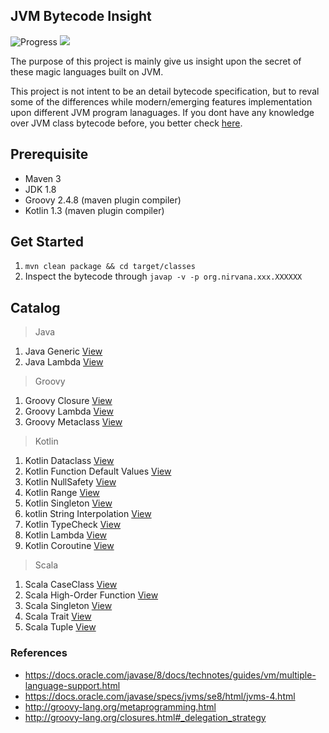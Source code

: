JVM Bytecode Insight
---
![Progress](http://progressed.io/bar/40?title=Progress) ![](https://img.shields.io/github/release/berialcheng/jvm-bytecode-insight.svg)

The purpose of this project is mainly give us insight upon the secret of these magic languages built on JVM.

This project is not intent to be an detail bytecode specification, but to reval some of the differences while modern/emerging features implementation upon different JVM program lanaguages. If you dont have any knowledge over JVM class bytecode before, you better check [here](https://docs.oracle.com/javase/specs/jvms/se8/html/jvms-4.html). 

Prerequisite
---
* Maven 3
* JDK 1.8
* Groovy 2.4.8 (maven plugin compiler)
* Kotlin 1.3 (maven plugin compiler)

Get Started
---
1. `mvn clean package && cd target/classes`
2. Inspect the bytecode through `javap -v -p org.nirvana.xxx.XXXXXX`

Catalog
---
> Java
1. Java Generic [View](docs/java_generic.md)
2. Java Lambda [View](docs/java_lambda.md)

> Groovy
1. Groovy Closure [View](docs/groovy_closure.md)
2. Groovy Lambda [View](docs/groovy_lambda.md)
3. Groovy Metaclass [View](docs/groovy_meta.md)

> Kotlin
1. Kotlin Dataclass [View](docs/kotlin_dataclass.md)
2. Kotlin Function Default Values [View](docs/kotlin_fdv.md)
3. Kotlin NullSafety [View](docs/kotlin_nullsafety.md)
4. Kotlin Range [View](docs/kotlin_range.md)
5. Kotlin Singleton [View](docs/kotlin_singleton.md)
6. kotlin String Interpolation [View](docs/kotlin_st.md)
7. Kotlin TypeCheck [View](docs/kotlin_typecheck.md)
8. Kotlin Lambda [View](docs/kotlin_lambda.md)
9. Kotlin Coroutine [View](docs/kotlin_coroutine.md)

> Scala
1. Scala CaseClass [View](docs/scala_caseclass.md)
2. Scala High-Order Function [View](docs/scala_function.md)
3. Scala Singleton [View](docs/scala_singleton.md)
4. Scala Trait [View](docs/scala_trait.md)
5. Scala Tuple [View](docs/scala_tuple.md)

### References
* https://docs.oracle.com/javase/8/docs/technotes/guides/vm/multiple-language-support.html
* https://docs.oracle.com/javase/specs/jvms/se8/html/jvms-4.html
* http://groovy-lang.org/metaprogramming.html
* http://groovy-lang.org/closures.html#_delegation_strategy